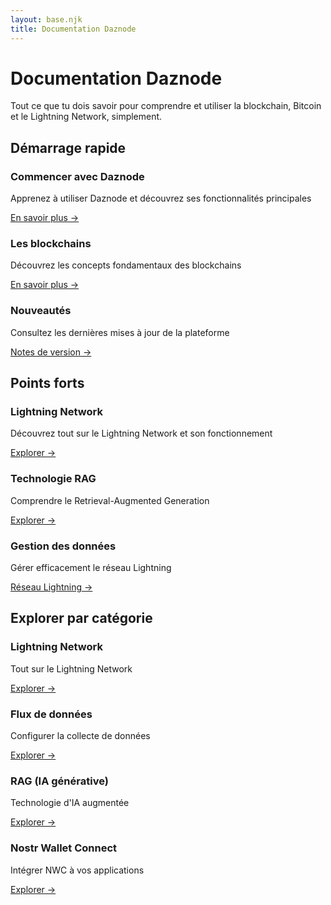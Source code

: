 ```yaml
---
layout: base.njk
title: Documentation Daznode
---
```


# Documentation Daznode

Tout ce que tu dois savoir pour comprendre et utiliser la blockchain, Bitcoin et le Lightning Network, simplement.

## Démarrage rapide

<div class="cards">
  <div class="card">
    <h3>Commencer avec Daznode</h3>
    <p>Apprenez à utiliser Daznode et découvrez ses fonctionnalités principales</p>
    <a href="/getting-started/get-started/">En savoir plus →</a>
  </div>
  
  <div class="card">
    <h3>Les blockchains</h3>
    <p>Découvrez les concepts fondamentaux des blockchains</p>
    <a href="/getting-started/les-blockchains/">En savoir plus →</a>
  </div>
  
  <div class="card">
    <h3>Nouveautés</h3>
    <p>Consultez les dernières mises à jour de la plateforme</p>
    <a href="#">Notes de version →</a>
  </div>
</div>

## Points forts

<div class="cards">
  <div class="card">
    <h3>Lightning Network</h3>
    <p>Découvrez tout sur le Lightning Network et son fonctionnement</p>
    <a href="/lightning-network/">Explorer →</a>
  </div>
  
  <div class="card">
    <h3>Technologie RAG</h3>
    <p>Comprendre le Retrieval-Augmented Generation</p>
    <a href="/rag/">Explorer →</a>
  </div>
  
  <div class="card">
    <h3>Gestion des données</h3>
    <p>Gérer efficacement le réseau Lightning</p>
    <a href="/manage-data/lightning-network/">Réseau Lightning →</a>
  </div>
</div>

## Explorer par catégorie

<div class="cards">
  <div class="card">
    <h3>Lightning Network</h3>
    <p>Tout sur le Lightning Network</p>
    <a href="/lightning-network/">Explorer →</a>
  </div>
  
  <div class="card">
    <h3>Flux de données</h3>
    <p>Configurer la collecte de données</p>
    <a href="/connect-data/datastreams/">Explorer →</a>
  </div>
  
  <div class="card">
    <h3>RAG (IA générative)</h3>
    <p>Technologie d'IA augmentée</p>
    <a href="/rag/">Explorer →</a>
  </div>
  
  <div class="card">
    <h3>Nostr Wallet Connect</h3>
    <p>Intégrer NWC à vos applications</p>
    <a href="/use-data/nostr-wallet-connect/">Explorer →</a>
  </div>
</div> 